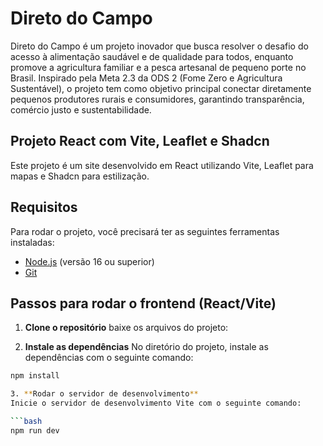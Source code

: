 # Direto do Campo
Direto do Campo é um projeto inovador que busca resolver o desafio do acesso à alimentação saudável e de qualidade para todos, enquanto promove a agricultura familiar e a pesca artesanal de pequeno porte no Brasil. Inspirado pela Meta 2.3 da ODS 2 (Fome Zero e Agricultura Sustentável), o projeto tem como objetivo principal conectar diretamente pequenos produtores rurais e consumidores, garantindo transparência, comércio justo e sustentabilidade.

## Projeto React com Vite, Leaflet e Shadcn

Este projeto é um site desenvolvido em React utilizando Vite, Leaflet para mapas e Shadcn para estilização.

## Requisitos

Para rodar o projeto, você precisará ter as seguintes ferramentas instaladas:

- [Node.js](https://nodejs.org/en/) (versão 16 ou superior)
- [Git](https://git-scm.com/)

## Passos para rodar o frontend (React/Vite)

1. **Clone o repositório**
baixe os arquivos do projeto:


2. **Instale as dependências**
No diretório do projeto, instale as dependências com o seguinte comando:

```bash
npm install

3. **Rodar o servidor de desenvolvimento**
Inicie o servidor de desenvolvimento Vite com o seguinte comando:

```bash
npm run dev
